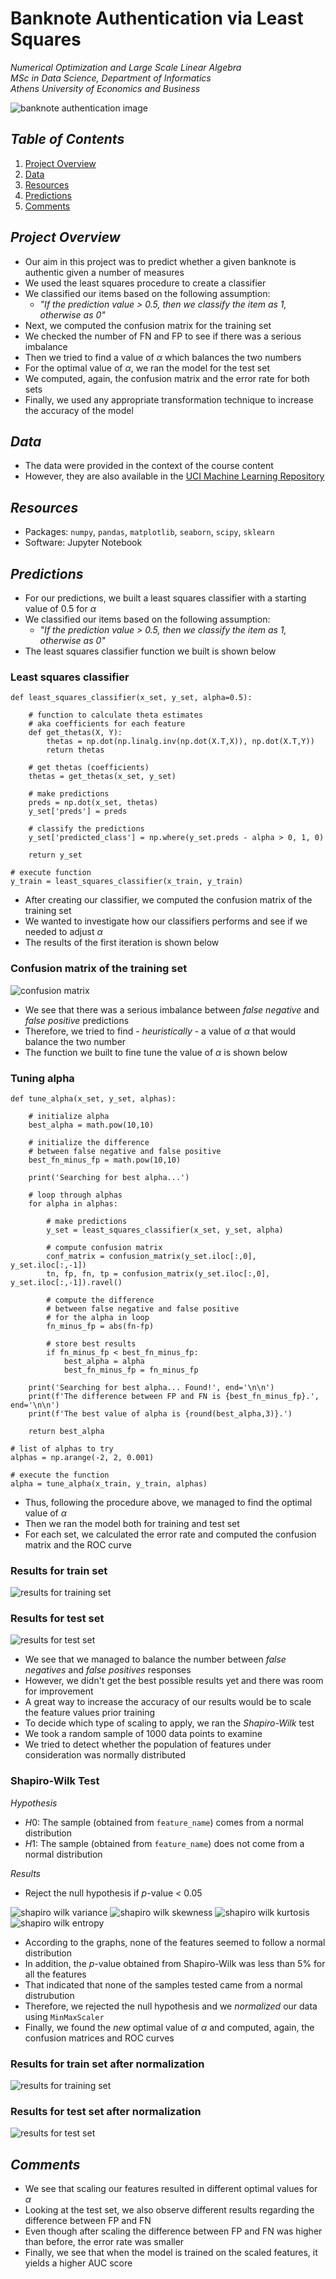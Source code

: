# Banknote Authentication via Least Squares

*Numerical Optimization and Large Scale Linear Algebra*  
*MSc in Data Science, Department of Informatics*  
*Athens University of Economics and Business*

![banknote authentication image](./images/banknote_authentication_image.jpg)

## *Table of Contents*

1. [Project Overview](#project-overview)
2. [Data](#data)
3. [Resources](#resources)
4. [Predictions](#predictions)
5. [Comments](#comments)

## *Project Overview*

- Our aim in this project was to predict whether a given banknote is authentic given a number of measures
- We used the least squares procedure to create a classifier
- We classified our items based on the following assumption:
    - *"If the prediction value > 0.5, then we classify the item as 1, otherwise as 0"*
- Next, we computed the confusion matrix for the training set
- We checked the number of FN and FP to see if there was a serious imbalance
- Then we tried to find a value of $\alpha$ which balances the two numbers
- For the optimal value of $\alpha$, we ran the model for the test set
- We computed, again, the confusion matrix and the error rate for both sets
- Finally, we used any appropriate transformation technique to increase the accuracy of the model

## *Data*

- The data were provided in the context of the course content
- However, they are also available in the [UCI Machine Learning Repository](https://archive-beta.ics.uci.edu/ml/datasets/banknote+authentication)

## *Resources*

- Packages: `numpy`, `pandas`, `matplotlib`, `seaborn`, `scipy`, `sklearn`
- Software: Jupyter Notebook

## *Predictions*

- For our predictions, we built a least squares classifier with a starting value of 0.5 for $\alpha$
- We classified our items based on the following assumption:
    - *"If the prediction value > 0.5, then we classify the item as 1, otherwise as 0"*
- The least squares classifier function we built is shown below

### Least squares classifier

```
def least_squares_classifier(x_set, y_set, alpha=0.5):
    
    # function to calculate theta estimates
    # aka coefficients for each feature
    def get_thetas(X, Y):
        thetas = np.dot(np.linalg.inv(np.dot(X.T,X)), np.dot(X.T,Y))
        return thetas
    
    # get thetas (coefficients)
    thetas = get_thetas(x_set, y_set)
    
    # make predictions
    preds = np.dot(x_set, thetas) 
    y_set['preds'] = preds
    
    # classify the predictions
    y_set['predicted_class'] = np.where(y_set.preds - alpha > 0, 1, 0)
    
    return y_set

# execute function
y_train = least_squares_classifier(x_train, y_train)
```

- After creating our classifier, we computed the confusion matrix of the training set
- We wanted to investigate how our classifiers performs and see if we needed to adjust $\alpha$
- The results of the first iteration is shown below

### Confusion matrix of the training set

![confusion matrix](./images/confusion_matrix_prior_tuning_alpha.svg)

- We see that there was a serious imbalance between *false negative* and *false positive* predictions
- Therefore, we tried to find - *heuristically* - a value of $\alpha$ that would balance the two number
- The function we built to fine tune the value of $\alpha$ is shown below

### Tuning alpha

```
def tune_alpha(x_set, y_set, alphas):
    
    # initialize alpha
    best_alpha = math.pow(10,10)
    
    # initialize the difference
    # between false negative and false positive
    best_fn_minus_fp = math.pow(10,10)
    
    print('Searching for best alpha...')
    
    # loop through alphas
    for alpha in alphas:
        
        # make predictions
        y_set = least_squares_classifier(x_set, y_set, alpha)
        
        # compute confusion matrix
        conf_matrix = confusion_matrix(y_set.iloc[:,0], y_set.iloc[:,-1])
        tn, fp, fn, tp = confusion_matrix(y_set.iloc[:,0], y_set.iloc[:,-1]).ravel()
        
        # compute the difference
        # between false negative and false positive
        # for the alpha in loop
        fn_minus_fp = abs(fn-fp)
        
        # store best results
        if fn_minus_fp < best_fn_minus_fp:
            best_alpha = alpha
            best_fn_minus_fp = fn_minus_fp
            
    print('Searching for best alpha... Found!', end='\n\n')
    print(f'The difference between FP and FN is {best_fn_minus_fp}.', end='\n\n')
    print(f'The best value of alpha is {round(best_alpha,3)}.')
    
    return best_alpha

# list of alphas to try
alphas = np.arange(-2, 2, 0.001)

# execute the function
alpha = tune_alpha(x_train, y_train, alphas)
```

- Thus, following the procedure above, we managed to find the optimal value of $\alpha$
- Then we ran the model both for training and test set
- For each set, we calculated the error rate and computed the confusion matrix and the ROC curve

### Results for train set

![results for training set](./images/confusion_matrix_and_roc_curve_for_train_set.svg)

### Results for test set

![results for test set](./images/confusion_matrix_and_roc_curve_for_test_set.svg)

- We see that we managed to balance the number between *false negatives* and *false positives* responses
- However, we didn't get the best possible results yet and there was room for improvement
- A great way to increase the accuracy of our results would be to scale the feature values prior training
- To decide which type of scaling to apply, we ran the *Shapiro-Wilk* test
- We took a random sample of 1000 data points to examine
- We tried to detect whether the population of features under consideration was normally distributed

### Shapiro-Wilk Test

*Hypothesis*

- $H0:$ The sample (obtained from `feature_name`) comes from a normal distribution
- $H1:$ The sample (obtained from `feature_name`) does not come from a normal distribution

*Results*

- Reject the null hypothesis if $p$-value < 0.05

![shapiro wilk variance](./images/shapiro_wilk_variance.svg)
![shapiro wilk skewness](./images/shapiro_wilk_skewness.svg)
![shapiro wilk kurtosis](./images/shapiro_wilk_kurtosis.svg)
![shapiro wilk entropy](./images/shapiro_wilk_entropy.svg)

- According to the graphs, none of the features seemed to follow a normal distribution
- In addition, the $p$-value obtained from Shapiro-Wilk was less than 5% for all the features
- That indicated that none of the samples tested came from a normal distrubution
- Therefore, we rejected the null hypothesis and we *normalized* our data using `MinMaxScaler`
- Finally, we found the *new* optimal value of $\alpha$ and computed, again, the confusion matrices and ROC curves

### Results for train set after normalization

![results for training set](./images/confusion_matrix_and_roc_curve_for_scaled_train_set.svg)

### Results for test set after normalization

![results for test set](./images/confusion_matrix_and_roc_curve_for_scaled_test_set.svg)

## *Comments*

- We see that scaling our features resulted in different optimal values for $\alpha$
- Looking at the test set, we also observe different results regarding the difference between FP and FN
- Even though after scaling the difference between FP and FN was higher than before, the error rate was smaller
- Finally, we see that when the model is trained on the scaled features, it yields a higher AUC score
